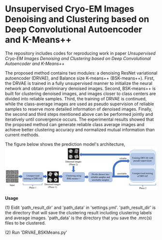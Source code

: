 # Unsupervised Cryo-EM Images Denoising and Clustering based on Deep Convolutional Autoencoder and K-Means++
The repository includes codes for reproducing work in paper *Unsupervised Cryo-EM Images Denoising and Clustering based on Deep Convolutional Autoencoder and K-Means++*

The proposed method contains two modules: a denoising ResNet variational autoencoder (DRVAE), and Balance size K-means++ (BSK-means++). First, the DRVAE is trained in a fully unsupervised manner to initialize the neural network and obtain preliminary denoised images. Second, BSK-means++ is built for clustering denoised images, and images closer to class centers are divided into reliable samples. Third, the training of DRVAE is continued, while the class-average images are used as pseudo supervision of reliable samples to reserve more detailed information of denoised images. Finally, the second and third steps mentioned above can be performed jointly and iteratively until convergence occurs. The experimental results showed that the proposed method can generate reliable class average images and achieve better clustering accuracy and normalized mutual information than current methods. 

The figure below shows the prediction model's architecture,
![image](architecture.png)

**Usage**

(1) Eidit 'path_result_dir' and 'path_data' in 'settings.yml'. 'path_result_dir' is the directory that will save the clustering result including clustering labels and average images. 'path_data' is the directory that you save the .mrc(s) files to be clustered.

(2) Run 'DRVAE_BSKMeans.py'
